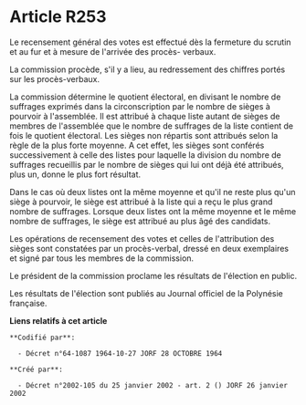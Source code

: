 # Article R253

Le recensement général des votes est effectué dès la fermeture du scrutin et au fur et à mesure de l'arrivée des procès-
verbaux.

La commission procède, s'il y a lieu, au redressement des chiffres portés sur les procès-verbaux.

La commission détermine le quotient électoral, en divisant le nombre de suffrages exprimés dans la circonscription par le
nombre de sièges à pourvoir à l'assemblée. Il est attribué à chaque liste autant de sièges de membres de l'assemblée que le
nombre de suffrages de la liste contient de fois le quotient électoral. Les sièges non répartis sont attribués selon la règle
de la plus forte moyenne. A cet effet, les sièges sont conférés successivement à celle des listes pour laquelle la division
du nombre de suffrages recueillis par le nombre de sièges qui lui ont déjà été attribués, plus un, donne le plus fort
résultat.

Dans le cas où deux listes ont la même moyenne et qu'il ne reste plus qu'un siège à pourvoir, le siège est attribué à la
liste qui a reçu le plus grand nombre de suffrages. Lorsque deux listes ont la même moyenne et le même nombre de suffrages,
le siège est attribué au plus âgé des candidats.

Les opérations de recensement des votes et celles de l'attribution des sièges sont constatées par un procès-verbal, dressé en
deux exemplaires et signé par tous les membres de la commission.

Le président de la commission proclame les résultats de l'élection en public.

Les résultats de l'élection sont publiés au Journal officiel de la Polynésie française.

**Liens relatifs à cet article**

	**Codifié par**:

	  - Décret n°64-1087 1964-10-27 JORF 28 OCTOBRE 1964

	**Créé par**:

	  - Décret n°2002-105 du 25 janvier 2002 - art. 2 () JORF 26 janvier 2002

